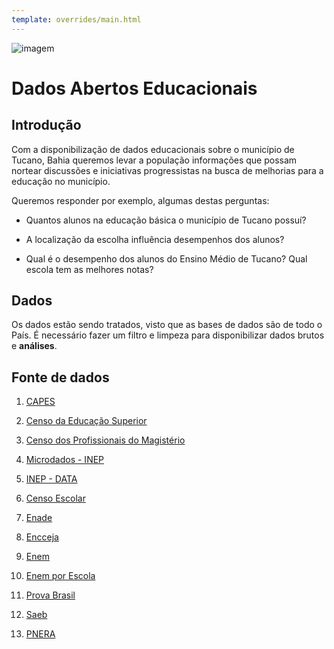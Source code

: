 ```yaml
---
template: overrides/main.html
---
```


![imagem](https://dadosabertostucano.org/assets/images/logo-dados-abertos.png)

# Dados Abertos Educacionais 

## Introdução 

Com a disponibilização de dados educacionais sobre o município de Tucano, Bahia queremos levar 
a população informações que possam nortear discussões e iniciativas progressistas na busca de 
melhorias para a educação no município. 

Queremos responder por exemplo, algumas destas perguntas: 

+ Quantos alunos na educação básica o município de Tucano possuí? 

+ A localização da escolha influência desempenhos dos alunos? 

+ Qual é o desempenho dos alunos do Ensino Médio de Tucano? Qual escola tem as melhores notas? 

## Dados 

Os dados estão sendo tratados, visto que as bases de dados são de todo o País. É necessário fazer um filtro e limpeza para disponibilizar dados brutos e **análises**. 

## Fonte de dados 

1. [CAPES](https://www.gov.br/capes/pt-br)

2. [Censo da Educação Superior](https://www.gov.br/inep/pt-br/acesso-a-informacao/dados-abertos/microdados/censo-da-educacao-superior)

3. [Censo dos Profissionais do Magistério](https://www.gov.br/inep/pt-br/acesso-a-informacao/dados-abertos/microdados/censo-dos-profissionais-do-magisterio) 

4. [Microdados - INEP](https://www.gov.br/inep/pt-br/acesso-a-informacao/dados-abertos/microdados) 

5. [INEP - DATA](https://www.gov.br/inep/pt-br/acesso-a-informacao/dados-abertos/inep-data) 

6. [Censo Escolar](https://www.gov.br/inep/pt-br/acesso-a-informacao/dados-abertos/microdados/censo-escolar)

7. [Enade](https://www.gov.br/inep/pt-br/acesso-a-informacao/dados-abertos/microdados/enade)

8. [Encceja](https://www.gov.br/inep/pt-br/acesso-a-informacao/dados-abertos/microdados/encceja)

9. [Enem](https://www.gov.br/inep/pt-br/acesso-a-informacao/dados-abertos/microdados/enem)

10. [Enem por Escola](https://www.gov.br/inep/pt-br/acesso-a-informacao/dados-abertos/microdados/enem-por-escola)

11. [Prova Brasil](https://www.gov.br/inep/pt-br/acesso-a-informacao/dados-abertos/microdados/prova-brasil)

12. [Saeb](https://www.gov.br/inep/pt-br/acesso-a-informacao/dados-abertos/microdados/saeb)

13. [PNERA](https://www.gov.br/inep/pt-br/acesso-a-informacao/dados-abertos/microdados/pnera)